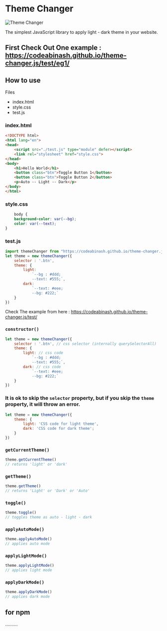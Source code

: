 # Theme Changer
![Theme Changer](https://codeabinash.github.io/codeAbinash/files/repo/images/theme-changer.js.png)

The simplest JavaScript library to apply light - dark theme in your website.
## First Check Out One example : https://codeabinash.github.io/theme-changer.js/test/eg1/

## How to use

Files
- index.html
- style.css
- test.js



### index.html
```html
<!DOCTYPE html>
<html lang="en">
<head>
    <script src="./test.js" type="module" defer></script>
    <link rel="stylesheet" href="style.css">
</head>
<body>
    <h1>Hello World</h1>
    <button class="btn">Toggle Button 1</button>
    <button class="btn">Toggle Button 2</button>
    <p>Auto -- Light -- Dark</p>
</body>
</html>
```


### style.css
```css
    body {
    background-color: var(--bg);
    color: var(--text);
}
```

### test.js
```js
import themeChanger from "https://codeabinash.github.io/theme-changer.js/index.js";
let theme = new themeChanger({
    selector : '.btn',
    theme: {
        light:
            `--bg : #ddd;
            --text: #555;`,
        dark:
            `--text: #eee;
            --bg: #222;`
    }
})
```
Check The example from here : https://codeabinash.github.io/theme-changer.js/test/



### `constructor()`
```js
let theme = new themeChanger({
    selector : '.btn', // css selector (internally querySelectorAll)
    theme: {
        light: // css code 
            `--bg : #ddd;
            --text: #555;`,
        dark: // css code
            `--text: #eee;
            --bg: #222;`
    }
})
```
### It is ok to skip the `selector` property, but if you skip the `theme` property, it will throw an error.
```js
let theme = new themeChanger({
    theme: {
        light: 'CSS code for light theme',
        dark: 'CSS code for dark theme';
    }
})
```

### `getCurrentTheme()`
```js
theme.getCurrentTheme() 
// returns 'light' or 'dark'
```
### `getTheme()`
```js
theme.getTheme() 
// returns 'Light' or 'Dark' or 'Auto'
```



### `toggle()`
```js
theme.toggle()
// toggles theme as auto - light - dark 
```

### `applyAutoMode()`
```js
theme.applyAutoMode()
// applies auto mode
```

### `applyLightMode()`
```js
theme.applyLightMode()
// applies light mode
```
### `applyDarkMode()`
```js
theme.applyDarkMode()
// applies dark mode
```


## for npm
..........